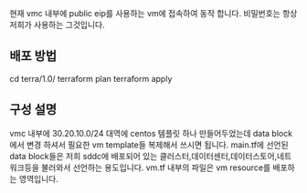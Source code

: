 현재 vmc 내부에 public eip를 사용하는 vm에 접속하여 동작 합니다.
비밀번호는 항상 저희가 사용하는 그것입니다.

## 배포 방법
cd terra/1.0/
terraform plan
terraform apply 


## 구성 설명
vmc 내부에 30.20.10.0/24 대역에 centos 템플릿 하나 만들어두었는데 
data block에서 변경 하셔서 필요한 vm template들 복제해서 쓰시면 됩니다.
main.tf에 선언된 data block들은 저희 sddc에 배포되어 있는 클러스터,데이터센터,데이터스토어,네트워크등을 불러와서 선언하는 용도입니다.
vm.tf 내부의 파일은 vm resource를 배포하는 영역입니다.


